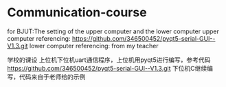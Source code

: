 # Communication-course
for BJUT:The setting of the upper computer and the lower computer
upper computer referencing: https://github.com/346500452/pyqt5-serial-GUI--V1.3.git
lower computer referencing: from my teacher

学校的课设 上位机下位机uart通信程序，上位机用pyqt5进行编写，参考代码 https://github.com/346500452/pyqt5-serial-GUI--V1.3.git
                                   下位机C继续编写，代码来自于老师给的示例
